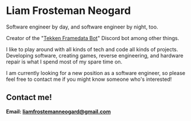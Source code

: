 # Liam Frosteman Neogard

Software engineer by day, and software engineer by night, too.

Creator of the "[Tekken Framedata Bot](https://github.com/FrostemanNeogard/TekkenFramedataBot)" Discord bot among other things.

I like to play around with all kinds of tech and code all kinds of projects. Developing software, creating games, reverse engineering, and hardware repair is what I spend most of my spare time on.

I am currently looking for a new position as a software engineer, so please feel free to contact me if you might know someone who's interested!

## Contact me!
**Email: liamfrostemanneogard@gmail.com**
